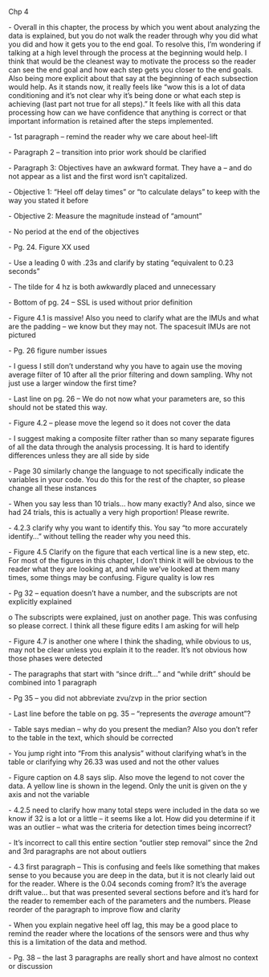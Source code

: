 Chp 4

\-     Overall in this chapter, the process by which you went about analyzing the data is explained, but you do not walk the reader through why you did what you did and how it gets you to the end goal. To resolve this, I’m wondering if talking at a high level through the process at the beginning would help. I think that would be the cleanest way to motivate the process so the reader can see the end goal and how each step gets you closer to the end goals. Also being more explicit about that say at the beginning of each subsection would help. As it stands now, it really feels like “wow this is a lot of data conditioning and it’s not clear why it’s being done or what each step is achieving (last part not true for all steps).” It feels like with all this data processing how can we have confidence that anything is correct or that important information is retained after the steps implemented.

\-     1st paragraph – remind the reader why we care about heel-lift

\-     Paragraph 2 – transition into prior work should be clarified

\-     Paragraph 3: Objectives have an awkward format. They have a – and do not appear as a list and the first word isn’t capitalized.

\-     Objective 1: “Heel off delay times” or “to calculate delays” to keep with the way you stated it before

\-     Objective 2: Measure the magnitude instead of “amount”

\-     No period at the end of the objectives

\-     Pg. 24. Figure XX used

\-     Use a leading 0 with .23s and clarify by stating “equivalent to 0.23 seconds”

\-     The tilde for 4 hz is both awkwardly placed and unnecessary

\-     Bottom of pg. 24 – SSL is used without prior definition

\-     Figure 4.1 is massive! Also you need to clarify what are the IMUs and what are the padding – we know but they may not. The spacesuit IMUs are not pictured

\-     Pg. 26 figure number issues

\-     I guess I still don’t understand why you have to again use the moving average filter of 10 after all the prior filtering and down sampling. Why not just use a larger window the first time?

\-     Last line on pg. 26 – We do not now what your parameters are, so this should not be stated this way. 

\-     Figure 4.2 – please move the legend so it does not cover the data

\-     I suggest making a composite filter rather than so many separate figures of all the data through the analysis processing. It is hard to identify differences unless they are all side by side

\-     Page 30 similarly change the language to not specifically indicate the variables in your code. You do this for the rest of the chapter, so please change all these instances

\-     When you say less than 10 trials… how many exactly? And also, since we had 24 trials, this is actually a very high proportion! Please rewrite.

\-     4.2.3 clarify why you want to identify this. You say “to more accurately identify…” without telling the reader why you need this. 

\-     Figure 4.5 Clarify on the figure that each vertical line is a new step, etc. For most of the figures in this chapter, I don’t think it will be obvious to the reader what they are looking at, and while we’ve looked at them many times, some things may be confusing. Figure quality is low res

\-     Pg 32 – equation doesn’t have a number, and the subscripts are not explicitly explained

o  The subscripts were explained, just on another page. This was confusing so please correct. I think all these figure edits I am asking for will help

\-     Figure 4.7 is another one where I think the shading, while obvious to us, may not be clear unless you explain it to the reader. It’s not obvious how those phases were detected

\-     The paragraphs that start with “since drift…” and “while drift” should be combined into 1 paragraph

\-     Pg 35 – you did not abbreviate zvu/zvp in the prior section

\-     Last line before the table on pg. 35 – “represents the *average* amount”?

\-     Table says median – why do you present the median? Also you don’t refer to the table in the text, which should be corrected

\-     You jump right into “From this analysis” without clarifying what’s in the table or clarifying why 26.33 was used and not the other values

\-     Figure caption on 4.8 says slip. Also move the legend to not cover the data. A yellow line is shown in the legend. Only the unit is given on the y axis and not the variable

\-     4.2.5 need to clarify how many total steps were included in the data so we know if 32 is a lot or a little – it seems like a lot. How did you determine if it was an outlier – what was the criteria for detection times being incorrect?

\-     It’s incorrect to call this entire section “outlier step removal” since the 2nd and 3rd paragraphs are not about outliers

\-     4.3 first paragraph – This is confusing and feels like something that makes sense to you because you are deep in the data, but it is not clearly laid out for the reader. Where is the 0.04 seconds coming from? It’s the average drift value… but that was presented several sections before and it’s hard for the reader to remember each of the parameters and the numbers. Please reorder of the paragraph to improve flow and clarity

\-     When you explain negative heel off lag, this may be a good place to remind the reader where the locations of the sensors were and thus why this is a limitation of the data and method.

\-     Pg. 38 – the last 3 paragraphs are really short and have almost no context or discussion 